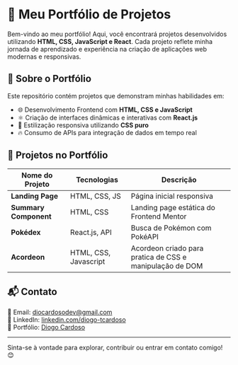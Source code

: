 # 🚀 Meu Portfólio de Projetos

Bem-vindo ao meu portfólio! Aqui, você encontrará projetos desenvolvidos utilizando **HTML, CSS, JavaScript e React**. Cada projeto reflete minha jornada de aprendizado e experiência na criação de aplicações web modernas e responsivas.

## 📌 Sobre o Portfólio

Este repositório contém projetos que demonstram minhas habilidades em:
- 🌐 Desenvolvimento Frontend com **HTML, CSS e JavaScript**
- ⚛️ Criação de interfaces dinâmicas e interativas com **React.js**
- 🎨 Estilização responsiva utilizando **CSS puro**
- 🔥 Consumo de APIs para integração de dados em tempo real

## 📌 Projetos no Portfólio

| Nome do Projeto | Tecnologias | Descrição |
|----------------|------------|-----------|
| **Landing Page** | HTML, CSS, JS | Página inicial responsiva |
| **Summary Component** | HTML, CSS | Landing page estática do Frontend Mentor |
| **Pokédex** | React.js, API | Busca de Pokémon com PokéAPI |
| **Acordeon** | HTML, CSS, Javascript | Acordeon criado para pratica de CSS e manipulação de DOM |

## 📬 Contato

📧 Email: [diocardosodev@gmail.com](mailto:diocardosodev@gmail.com)  
💼 LinkedIn: [linkedin.com/diogo-tcardoso](https://linkedin.com/diogo-tcardoso)  
🚀 Portfólio: [Diogo Cardoso](https://diogo-tcardoso.github.io/diogo-portfolio/)

---

Sinta-se à vontade para explorar, contribuir ou entrar em contato comigo! 😊